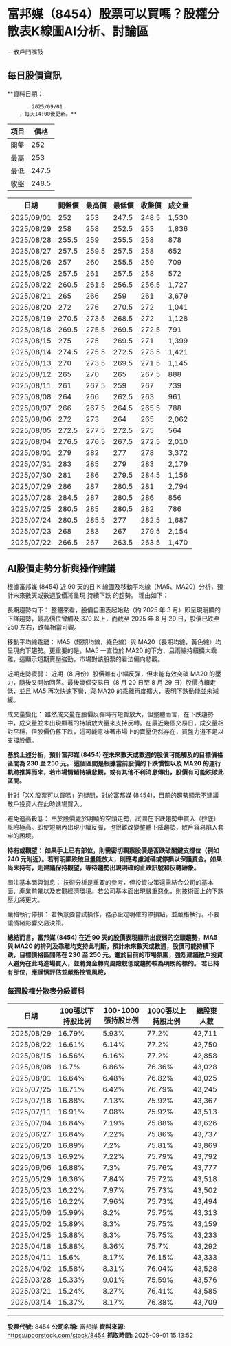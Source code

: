 # 富邦媒（8454）股票可以買嗎？股權分散表K線圖AI分析、討論區
－散戶鬥嘴鼓

## 每日股價資訊

**資料日期：
        
            2025/09/01
        ，每天14:00後更新。**

| 項目 | 價格 |
|------|------|
| 開盤 | 252 |
| 最高 | 253 |
| 最低 | 247.5 |
| 收盤 | 248.5 |

| 日期 | 開盤價 | 最高價 | 最低價 | 收盤價 | 成交量 |
|------|--------|--------|--------|--------|--------|
| 2025/09/01 | 252 | 253 | 247.5 | 248.5 | 1,530 |
| 2025/08/29 | 258 | 258 | 252.5 | 253 | 1,836 |
| 2025/08/28 | 255.5 | 259 | 255.5 | 258 | 878 |
| 2025/08/27 | 257.5 | 259.5 | 257.5 | 258 | 652 |
| 2025/08/26 | 257 | 260 | 255.5 | 259 | 709 |
| 2025/08/25 | 257.5 | 261 | 257.5 | 258 | 572 |
| 2025/08/22 | 260.5 | 261.5 | 256.5 | 256.5 | 1,727 |
| 2025/08/21 | 265 | 266 | 259 | 261 | 3,679 |
| 2025/08/20 | 272 | 276 | 270.5 | 272 | 1,041 |
| 2025/08/19 | 270.5 | 273.5 | 268.5 | 272 | 1,128 |
| 2025/08/18 | 269.5 | 275.5 | 269.5 | 272.5 | 791 |
| 2025/08/15 | 275 | 275 | 269.5 | 271 | 1,399 |
| 2025/08/14 | 274.5 | 275.5 | 272.5 | 273.5 | 1,421 |
| 2025/08/13 | 270 | 273.5 | 269.5 | 271.5 | 1,145 |
| 2025/08/12 | 265 | 270 | 265 | 267.5 | 888 |
| 2025/08/11 | 261 | 267.5 | 259 | 267 | 739 |
| 2025/08/08 | 264 | 266 | 262.5 | 263 | 961 |
| 2025/08/07 | 266 | 267.5 | 264.5 | 265.5 | 788 |
| 2025/08/06 | 272 | 273 | 264 | 265 | 2,062 |
| 2025/08/05 | 272.5 | 277.5 | 272.5 | 275 | 564 |
| 2025/08/04 | 276.5 | 276.5 | 267.5 | 272.5 | 2,010 |
| 2025/08/01 | 279 | 282 | 277 | 278 | 3,372 |
| 2025/07/31 | 283 | 285 | 279 | 283 | 2,179 |
| 2025/07/30 | 281 | 286 | 279.5 | 284.5 | 1,156 |
| 2025/07/29 | 286 | 287 | 280.5 | 281 | 2,794 |
| 2025/07/28 | 284.5 | 287 | 280.5 | 286 | 856 |
| 2025/07/25 | 280.5 | 285 | 280.5 | 282 | 786 |
| 2025/07/24 | 280.5 | 285.5 | 277 | 282.5 | 1,687 |
| 2025/07/23 | 268 | 283 | 267 | 279.5 | 2,154 |
| 2025/07/22 | 266.5 | 267 | 263.5 | 263.5 | 1,470 |

## AI股價走勢分析與操作建議

根據富邦媒 (8454) 近 90 天的日 K 線圖及移動平均線（MA5、MA20）分析，預計未來數天或數週股價將呈現 持續下跌 的趨勢。 理由如下：

長期趨勢向下： 整體來看，股價自圖表起始點（約 2025 年 3 月）即呈現明顯的下降趨勢，最高價位曾觸及 370 以上，而截至 2025 年 8 月 29 日，股價已跌至 250 左右，跌幅相當可觀。

移動平均線乖離： MA5（短期均線，綠色線）與 MA20（長期均線，黃色線）均呈現向下趨勢。更重要的是，MA5 一直位於 MA20 的下方，且兩線持續擴大乖離，這顯示短期賣壓強勁，市場對該股票的看法偏向悲觀。

近期走勢疲弱： 近期（8 月份）股價雖有小幅反彈，但未能有效突破 MA20 的壓力，隨後又開始回落。最後幾個交易日（8 月 20 日至 8 月 29 日）股價持續走低，並且 MA5 再次快速下彎，與 MA20 的乖離再度擴大，表明下跌動能並未減緩。

成交量變化： 雖然成交量在股價反彈時有短暫放大，但整體而言，在下跌趨勢中，成交量並未出現顯著的持續放大量來支持反轉。在最近幾個交易日，成交量相對平穩，但股價仍舊下跌，這可能意味著市場上的賣壓仍然存在，買盤力道不足以支撐股價。

**基於上述分析，預計富邦媒 (8454) 在未來數天或數週的股價可能觸及的目標價格區間為 230 至 250 元。 這個區間是根據當前股價的下跌慣性以及 MA20 的運行軌跡推算而來，若市場情緒持續悲觀，或有其他不利消息傳出，股價有可能跌破此區間。**

針對「XX 股票可以買嗎」的疑問，對於富邦媒 (8454)，目前的趨勢顯示不建議散戶投資人在此時進場買入。

避免追高殺低： 由於股價處於明顯的空頭走勢，試圖在下跌趨勢中買入（抄底）風險極高。即使短期內出現小幅反彈，也很難改變整體下降趨勢，散戶容易陷入套牢的困境。

**持有或觀望： 如果手上已有部位，則需密切觀察股價是否跌破關鍵支撐位（例如 240 元附近）。若有明顯跌破且量能放大，則應考慮減碼或停損以保護資金。如果尚未持有，則建議保持觀望，等待趨勢出現明確的止跌訊號和反轉跡象。**

關注基本面與消息： 技術分析是重要的參考，但投資決策還需結合公司的基本面、產業前景以及宏觀經濟環境。若公司基本面出現嚴重惡化，則技術面上的下跌壓力將更大。

嚴格執行停損： 若執意要嘗試操作，務必設定明確的停損點，並嚴格執行。不要讓情緒影響交易決策。

**總結而言，富邦媒 (8454) 在近 90 天的股價表現顯示出疲弱的空頭趨勢，MA5 與 MA20 的排列及乖離均支持此判斷。預計未來數天或數週，股價可能持續下跌，目標價格區間落在 230 至 250 元。鑑於目前的市場氛圍，強烈建議散戶投資人避免在此時進場買入，並將資金轉向風險較低或趨勢較為明朗的標的。 若已持有部位，應謹慎評估並嚴格控管風險。**

### 每週股權分散表分級資料

| 日期 | 100張以下持股比例 | 100-1000張持股比例 | 1000張以上持股比例 | 總股東人數 |
|------|-------------------|--------------------|--------------------|----------|
| 2025/08/29 | 16.79% | 5.93% | 77.2% | 42,711 |
| 2025/08/22 | 16.61% | 6.14% | 77.2% | 42,750 |
| 2025/08/15 | 16.56% | 6.16% | 77.2% | 42,858 |
| 2025/08/08 | 16.7% | 6.86% | 76.36% | 43,028 |
| 2025/08/01 | 16.64% | 6.48% | 76.82% | 43,025 |
| 2025/07/25 | 16.71% | 6.42% | 76.79% | 43,245 |
| 2025/07/18 | 16.88% | 7.13% | 75.92% | 43,367 |
| 2025/07/11 | 16.91% | 7.08% | 75.92% | 43,513 |
| 2025/07/04 | 16.84% | 7.19% | 75.88% | 43,626 |
| 2025/06/27 | 16.84% | 7.22% | 75.86% | 43,737 |
| 2025/06/20 | 16.89% | 7.2% | 75.81% | 43,869 |
| 2025/06/13 | 16.92% | 7.22% | 75.79% | 43,792 |
| 2025/06/06 | 16.88% | 7.3% | 75.76% | 43,777 |
| 2025/05/29 | 16.36% | 7.84% | 75.72% | 43,518 |
| 2025/05/23 | 16.22% | 7.97% | 75.73% | 43,502 |
| 2025/05/16 | 16.22% | 7.96% | 75.73% | 43,494 |
| 2025/05/09 | 15.99% | 8.2% | 75.75% | 43,313 |
| 2025/05/02 | 15.89% | 8.3% | 75.75% | 43,159 |
| 2025/04/25 | 15.88% | 8.3% | 75.75% | 43,233 |
| 2025/04/18 | 15.88% | 8.36% | 75.7% | 43,292 |
| 2025/04/11 | 15.6% | 8.17% | 76.15% | 43,333 |
| 2025/04/02 | 15.58% | 8.31% | 76.04% | 43,528 |
| 2025/03/28 | 15.33% | 9.01% | 75.59% | 43,576 |
| 2025/03/21 | 15.24% | 8.27% | 76.41% | 43,585 |
| 2025/03/14 | 15.37% | 8.17% | 76.38% | 43,709 |

---

**股票代號:** 8454
**公司名稱:** 富邦媒
**資料來源:** https://poorstock.com/stock/8454
**抓取時間:** 2025-09-01 15:13:52